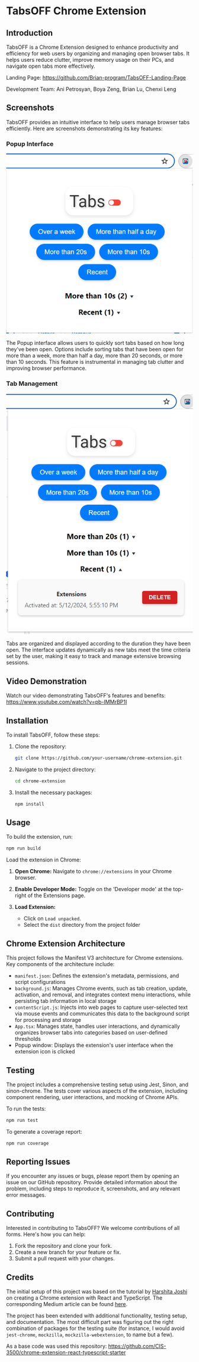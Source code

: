 # TabsOFF Chrome Extension

## Introduction

TabsOFF is a Chrome Extension designed to enhance productivity and efficiency for web users by organizing and managing open browser tabs. It helps users reduce clutter, improve memory usage on their PCs, and navigate open tabs more effectively.

Landing Page: https://github.com/Brian-program/TabsOFF-Landing-Page

Development Team: Ani Petrosyan, Boya Zeng, Brian Lu, Chenxi Leng

## Screenshots

TabsOFF provides an intuitive interface to help users manage browser tabs efficiently. Here are screenshots demonstrating its key features:

### Popup Interface

![Popup Interface](/screenshot-popup-interface.png)

The Popup interface allows users to quickly sort tabs based on how long they've been open. Options include sorting tabs that have been open for more than a week, more than half a day, more than 20 seconds, or more than 10 seconds. This feature is instrumental in managing tab clutter and improving browser performance.

### Tab Management

![Tab Management](/screenshot-tab-management.png)

Tabs are organized and displayed according to the duration they have been open. The interface updates dynamically as new tabs meet the time criteria set by the user, making it easy to track and manage extensive browsing sessions.

## Video Demonstration
Watch our video demonstrating TabsOFF's features and benefits: https://www.youtube.com/watch?v=pb-IMMrBP1I

## Installation

To install TabsOFF, follow these steps:

1. Clone the repository:
   ```bash
   git clone https://github.com/your-username/chrome-extension.git
   ```
   
2. Navigate to the project directory:
   ```bash
   cd chrome-extension
   ```

4. Install the necessary packages:
   ```bash
   npm install
   ```

## Usage
To build the extension, run:
   ```bash
   npm run build
   ```

Load the extension in Chrome:

1. **Open Chrome:** Navigate to `chrome://extensions` in your Chrome browser.

2. **Enable Developer Mode:** Toggle on the 'Developer mode' at the top-right of the Extensions page.

3. **Load Extension:**
   - Click on `Load unpacked`.
   - Select the `dist` directory from the project folder

## Chrome Extension Architecture

This project follows the Manifest V3 architecture for Chrome extensions. Key components of the architecture include:

- `manifest.json`: Defines the extension's metadata, permissions, and script configurations
- `background.js`: Manages Chrome events, such as tab creation, update, activation, and removal, and integrates context menu interactions, while persisting tab information in local storage
- `contentScript.js`: Injects into web pages to capture user-selected text via mouse events and communicates this data to the background script for processing and storage
- `App.tsx`: Manages state, handles user interactions, and dynamically organizes browser tabs into categories based on user-defined thresholds
- Popup window: Displays the extension's user interface when the extension icon is clicked


## Testing

The project includes a comprehensive testing setup using Jest, Sinon, and sinon-chrome. The tests cover various aspects of the extension, including component rendering, user interactions, and mocking of Chrome APIs.

To run the tests:

```bash
npm run test
```

To generate a coverage report:

```bash
npm run coverage
```

## Reporting Issues
If you encounter any issues or bugs, please report them by opening an issue on our GitHub repository. Provide detailed information about the problem, including steps to reproduce it, screenshots, and any relevant error messages.

## Contributing
Interested in contributing to TabsOFF? We welcome contributions of all forms. Here's how you can help:

1. Fork the repository and clone your fork.
2. Create a new branch for your feature or fix.
3. Submit a pull request with your changes.


## Credits

The initial setup of this project was based on the tutorial by [Harshita Joshi](https://github.com/Harshita-mindfire) on creating a Chrome extension with React and TypeScript. The corresponding Medium article can be found [here](https://medium.com/@tharshita13/creating-a-chrome-extension-with-react-a-step-by-step-guide-47fe9bab24a1). 

The project has been extended with additional functionality, testing setup, and documentation. The most difficult part was figuring out the right combination of packages for the testing suite (for instance, I would avoid `jest-chrome`, `mockzilla`, `mockzilla-webextension`, to name but a few).

As a base code was used this repository: https://github.com/CIS-3500/chrome-extension-react-typescript-starter
